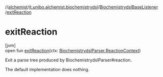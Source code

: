//[alchemist](../../../index.md)/[it.unibo.alchemist.biochemistrydsl](../index.md)/[BiochemistrydslBaseListener](index.md)/[exitReaction](exit-reaction.md)

# exitReaction

[jvm]\
open fun [exitReaction](exit-reaction.md)(ctx: [BiochemistrydslParser.ReactionContext](../-biochemistrydsl-parser/-reaction-context/index.md))

Exit a parse tree produced by BiochemistrydslParser#reaction. 

The default implementation does nothing.
